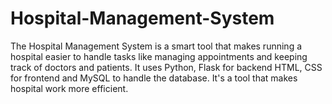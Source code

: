 # Hospital-Management-System
The Hospital Management System is a smart tool that makes running a hospital easier to handle tasks like managing 
appointments and keeping track of doctors and patients. It uses Python, Flask for backend HTML, CSS for frontend 
and MySQL to handle the database. It's a tool that makes hospital work more efficient. 
